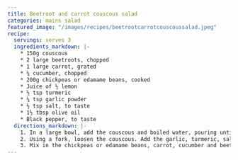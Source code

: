 ```yaml
---
title: Beetroot and carrot couscous salad
categories: mains salad
featured_image: "/images/recipes/beetrootcarrotcouscoussalad.jpeg"
recipe:
  servings: serves 3
  ingredients_markdown: |-
    * 150g couscous
    * 2 large beetroots, chopped
    * 1 large carrot, grated
    * ¼ cucumber, chopped
    * 200g chickpeas or edamame beans, cooked
    * Juice of ½ lemon
    * ½ tsp turmeric
    * ¼ tsp garlic powder
    * ½ tsp salt, to taste
    * 1½ tbsp olive oil
    * Black pepper, to taste
  directions_markdown: |-
    1. In a large bowl, add the couscous and boiled water, pouring until the water is 0.5cm above the couscous. Set aside for 10 mins. Add the lemon juice and leftover beetroot juice.
    2. Using a fork, loosen the couscous. Add the garlic, turmeric, salt, pepper and olive oil, then mix well.
    3. Mix in the chickpeas or edamame beans, carrot, cucumber and beetroot. Add a drizzle more olive oil, season with black pepper and stir again.
---
```

